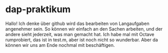 # dap-praktikum

Hallo! 
Ich denke über github wird das bearbeiten von Langaufgaben angenehmer sein. 
So können wir einfach an den Sachen arbeiten, und der andere sieht jederzeit, was man gemacht hat.
Ich habe mal mit Octave rumprobiert, das ist in test.m, aber ist noch nicht so wunderbar. 
Aber da können wir uns am Ende nochmal mit beschäftigen.
